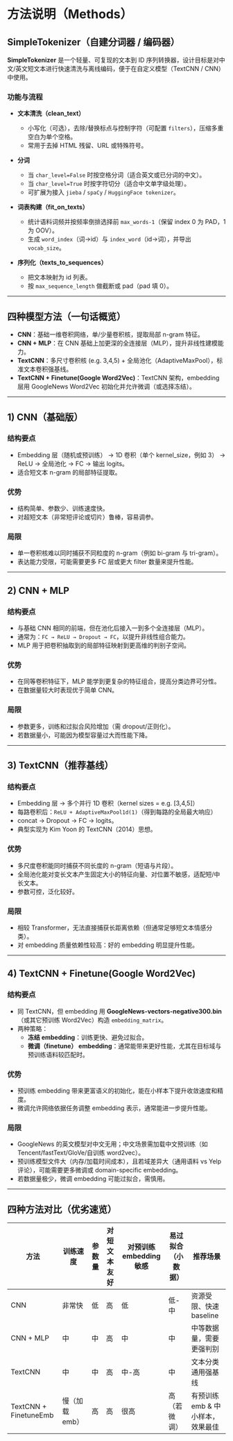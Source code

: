 # 方法说明（Methods）

## SimpleTokenizer（自建分词器 / 编码器）

**SimpleTokenizer** 是一个轻量、可复现的文本到 ID 序列转换器，设计目标是对中文/英文短文本进行快速清洗与离线编码，便于在自定义模型（TextCNN / CNN）中使用。

### 功能与流程

- **文本清洗（clean_text）**
  - 小写化（可选），去除/替换标点与控制字符（可配置 `filters`），压缩多重空白为单个空格。
  - 常用于去掉 HTML 残留、URL 或特殊符号。

- **分词**
  - 当 `char_level=False` 时按空格分词（适合英文或已分词的中文）。
  - 当 `char_level=True` 时按字符切分（适合中文单字级处理）。
  - 可扩展为接入 `jieba` / `spaCy` / `HuggingFace tokenizer`。

- **词表构建（fit_on_texts）**
  - 统计语料词频并按频率倒排选择前 `max_words-1`（保留 index 0 为 PAD，1 为 OOV）。
  - 生成 `word_index`（词→id）与 `index_word`（id→词），并导出 `vocab_size`。

- **序列化（texts_to_sequences）**
  - 把文本映射为 id 列表。
  - 按 `max_sequence_length` 做截断或 pad（pad 填 0）。

---

## 四种模型方法（一句话概览）

- **CNN**：基础一维卷积网络，单/少量卷积核，提取局部 n-gram 特征。  
- **CNN + MLP**：在 CNN 基础上加更深的全连接层（MLP），提升非线性建模能力。  
- **TextCNN**：多尺寸卷积核 (e.g. 3,4,5) + 全局池化（AdaptiveMaxPool），标准文本卷积强基线。  
- **TextCNN + Finetune(Google Word2Vec)**：TextCNN 架构，embedding 层用 GoogleNews Word2Vec 初始化并允许微调（或选择冻结）。  

---

## 1) CNN（基础版）

### 结构要点
- Embedding 层（随机或预训练） → 1D 卷积（单个 kernel_size，例如 3） → ReLU → 全局池化 → FC → 输出 logits。  
- 适合短文本 n-gram 的局部特征提取。  

### 优势
- 结构简单、参数少、训练速度快。  
- 对超短文本（非常短评论或切片）鲁棒，容易调参。  

### 局限
- 单一卷积核难以同时捕获不同粒度的 n-gram（例如 bi-gram 与 tri-gram）。  
- 表达能力受限，可能需要更多 FC 层或更大 filter 数量来提升性能。  

---

## 2) CNN + MLP

### 结构要点
- 与基础 CNN 相同的前端，但在池化后接入一到多个全连接层（MLP）。  
- 通常为：`FC → ReLU → Dropout → FC`，以提升非线性组合能力。  
- MLP 用于把卷积抽取到的局部特征映射到更高维的判别子空间。  

### 优势
- 在同等卷积特征下，MLP 能学到更复杂的特征组合，提高分类边界可分性。  
- 在数据量较大时表现优于简单 CNN。  

### 局限
- 参数更多，训练和过拟合风险增加（需 dropout/正则化）。  
- 若数据量小，可能因为模型容量过大而性能下降。  

---

## 3) TextCNN（推荐基线）

### 结构要点
- Embedding 层 → 多个并行 1D 卷积（kernel sizes = e.g. [3,4,5]）  
- 每路卷积后：`ReLU + AdaptiveMaxPool1d(1)`（得到每路的全局最大响应）  
- concat → Dropout → FC → logits。  
- 典型实现为 Kim Yoon 的 TextCNN（2014）思想。  

### 优势
- 多尺度卷积能同时捕获不同长度的 n-gram（短语与片段）。  
- 全局池化能对变长文本产生固定大小的特征向量、对位置不敏感，适配短/中长文本。  
- 参数可控，泛化较好。  

### 局限
- 相较 Transformer，无法直接捕获长距离依赖（但通常足够短文本情感分类）。  
- 对 embedding 质量依赖性较高：好的 embedding 明显提升性能。  

---

## 4) TextCNN + Finetune(Google Word2Vec)

### 结构要点
- 同 TextCNN，但 embedding 用 **GoogleNews-vectors-negative300.bin**（或其它预训练 Word2Vec）构造 `embedding_matrix`。  
- 两种策略：
  - **冻结 embedding**：训练更快、避免过拟合。  
  - **微调（finetune） embedding**：通常能带来更好性能，尤其在目标域与预训练语料较匹配时。  

### 优势
- 预训练 embedding 带来更富语义的初始化，能在小样本下提升收敛速度和精度。  
- 微调允许网络依据任务调整 embedding 表示，通常能进一步提升性能。  

### 局限
- GoogleNews 的英文模型对中文无用；中文场景需加载中文预训练（如 Tencent/fastText/GloVe/自训练 word2vec）。  
- 预训练模型文件大（内存/加载时间成本），且若域差异大（通用语料 vs Yelp 评论），可能需要更多微调或 domain-specific embedding。  
- 若数据量极少，微调 embedding 可能过拟合，需慎用。  

---

## 四种方法对比（优劣速览）

| 方法 | 训练速度 | 参数量 | 对短文本友好 | 对预训练embedding敏感 | 易过拟合（小数据） | 推荐场景 |
|------|----------|--------|---------------|-----------------------|--------------------|-----------|
| CNN | 非常快 | 低 | 高 | 低 | 低-中 | 资源受限、快速 baseline |
| CNN + MLP | 中 | 中 | 高 | 中 | 中 | 中等数据量，需要更强判别 |
| TextCNN | 中 | 中 | 高 | 中-高 | 中 | 文本分类通用强基线 |
| TextCNN + FinetuneEmb | 慢（加载emb） | 高 | 高 | 很高 | 高（若微调） | 有预训练emb & 中小样本，效果最佳 |
